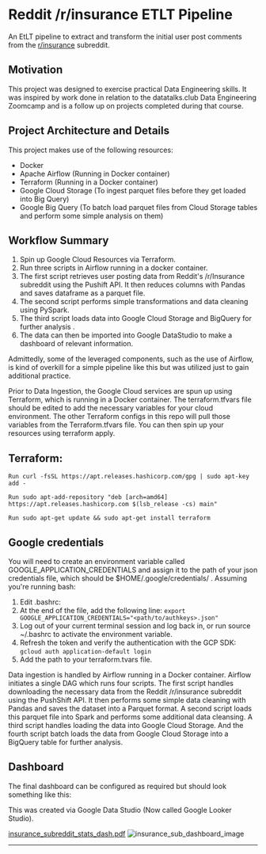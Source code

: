 # Reddit /r/insurance ETLT Pipeline

An EtLT pipeline to extract and transform the initial user post comments from the [r/insurance](https://www.reddit.com/r/insurance/) subreddit.

## Motivation

This project was designed to exercise practical Data Engineering skills.  It was inspired by work done in relation to the datatalks.club Data Engineering Zoomcamp and is a follow up on projects completed during that course.

## Project Architecture and Details
This project makes use of the following resources:
* Docker
* Apache Airflow (Running in Docker container)
* Terraform (Running in a Docker container)
* Google Cloud Storage (To ingest parquet files before they get loaded into Big Query)
* Google Big Query (To batch load parquet files from Cloud Storage tables and perform some simple analysis on them)

## Workflow Summary
1) Spin up Google Cloud Resources via Terraform.
2) Run three scripts in Airflow running in a docker container.
3) The first script retrieves user posting data from Reddit's /r/Insurance subreddit using the Pushift API. It then reduces columns with Pandas and saves dataframe as a parquet file.
4) The second script performs simple transformations and data cleaning using PySpark.
5) The third script loads data into Google Cloud Storage and BigQuery for further analysis .
6) The data can then be imported into Google DataStudio to make a dashboard of relevant information.

Admittedly, some of the leveraged components, such as the use of Airflow, is kind of overkill for a simple pipeline like this but was utilized just to gain additional practice.

Prior to Data Ingestion, the Google Cloud services are spun up using Terraform, which is running in a Docker container. The terraform.tfvars file should be edited to add the necessary variables for your cloud environment. The other Terraform configs in this repo will pull those variables from the Terraform.tfvars file. You can then spin up your resources using terraform apply.

## Terraform:
```Run curl -fsSL https://apt.releases.hashicorp.com/gpg | sudo apt-key add - ```

```Run sudo apt-add-repository "deb [arch=amd64] https://apt.releases.hashicorp.com $(lsb_release -cs) main" ```

```Run sudo apt-get update && sudo apt-get install terraform ```

## Google credentials
You will need to create an environment variable called GOOGLE_APPLICATION_CREDENTIALS and assign it to the path of your json credentials file, which should be $HOME/.google/credentials/ . 
Assuming you're running bash:
1. Edit .bashrc:
2. At the end of the file, add the following line:
```export GOOGLE_APPLICATION_CREDENTIALS="<path/to/authkeys>.json" ```
3. Log out of your current terminal session and log back in, or run source ~/.bashrc to activate the environment variable.
4. Refresh the token and verify the authentication with the GCP SDK:
```gcloud auth application-default login ```
5. Add the path to your terraform.tvars file.

Data ingestion is handled by Airflow running in a Docker container.  Airflow initiates a single DAG which runs four scripts. The first script handles downloading the necessary data from the Reddit /r/insurance subreddit using the PushShift API. It then performs some simple data cleaning with Pandas and saves the dataset into a Parquet format. A second script loads this parquet file into Spark and performs some additional data cleansing. A third script handles loading the data into Google Cloud Storage. And the fourth script batch loads the data from Google Cloud Storage into a BigQuery table for further analysis.



## Dashboard

The final dashboard can be configured as required but should look something like this:

This was created via Google Data Studio (Now called Google Looker Studio).

[insurance_subreddit_stats_dash.pdf](https://github.com/jluera/insurance_sub_pipeline/files/9134594/insurance_subreddit_stats_dash.pdf)
![insurance_sub_dashboard_image](https://user-images.githubusercontent.com/367461/179586842-8f60e9a3-0fa9-4c08-9705-528d58c1cf09.png)



-------------------
